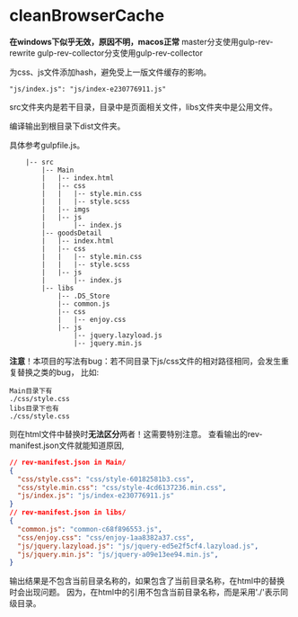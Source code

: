 # cleanBrowserCache
**在windows下似乎无效，原因不明，macos正常**
master分支使用gulp-rev-rewrite
gulp-rev-collector分支使用gulp-rev-collector

为css、js文件添加hash，避免受上一版文件缓存的影响。
```
"js/index.js": "js/index-e230776911.js"
```

src文件夹内是若干目录，目录中是页面相关文件，libs文件夹中是公用文件。

编译输出到根目录下dist文件夹。

具体参考gulpfile.js。

```
    |-- src
        |-- Main
        |   |-- index.html
        |   |-- css
        |   |   |-- style.min.css
        |   |   |-- style.scss
        |   |-- imgs
        |   |-- js
        |       |-- index.js
        |-- goodsDetail
        |   |-- index.html
        |   |-- css
        |   |   |-- style.min.css
        |   |   |-- style.scss
        |   |-- js
        |       |-- index.js
        |-- libs
            |-- .DS_Store
            |-- common.js
            |-- css
            |   |-- enjoy.css
            |-- js
                |-- jquery.lazyload.js
                |-- jquery.min.js
```

**注意**！本项目的写法有bug：若不同目录下js/css文件的相对路径相同，会发生重复替换之类的bug，
比如:

```
Main目录下有
./css/style.css
libs目录下也有
./css/style.css
```

则在html文件中替换时**无法区分**两者！这需要特别注意。
查看输出的rev-manifest.json文件就能知道原因,

```json
// rev-manifest.json in Main/
{
  "css/style.css": "css/style-60182581b3.css",
  "css/style.min.css": "css/style-4cd6137236.min.css",
  "js/index.js": "js/index-e230776911.js"
}
// rev-manifest.json in libs/
{
  "common.js": "common-c68f896553.js",
  "css/enjoy.css": "css/enjoy-1aa8382a37.css",
  "js/jquery.lazyload.js": "js/jquery-ed5e2f5cf4.lazyload.js",
  "js/jquery.min.js": "js/jquery-a09e13ee94.min.js",
}
```

输出结果是不包含当前目录名称的，如果包含了当前目录名称，在html中的替换时会出现问题。
因为，在html中的引用不包含当前目录名称，而是采用'./'表示同级目录。
